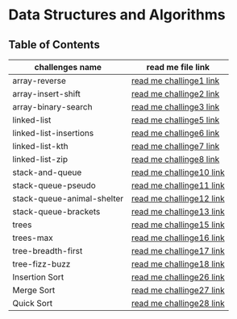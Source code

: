 # Data Structures and Algorithms

## Table of Contents
|challenges name|read me file link|
|-----------|-----------|
|array-reverse|[read me challinge1 link](./javascript/js-array-reverse/README.md)|
|array-insert-shift|[read me challinge2 link](./javascript/array-insert-shiftjs/README.md)|
|array-binary-search|[read me challinge3 link](./javascript/array-binary-searchjs/README.MD)|
|linked-list|[read me challinge5 link](./javascript/linked-list/README.md)|
|linked-list-insertions|[read me challinge6 link](./javascript/linked-list/README.md)|
|linked-list-kth|[read me challinge7 link](./javascript/linked-list/README.md)|
|linked-list-zip|[read me challinge8 link](./javascript/linked-list/README.md)|
|stack-and-queue|[read me challinge10 link](./javascript/stack-and-queue/README.md)|
|stack-queue-pseudo|[read me challinge11 link](./javascript/stack-and-queue/stack-queue-pseudo/README.md)|
|stack-queue-animal-shelter|[read me challinge12 link](./javascript/stack-and-queue/stackqueueanimalshelter/README.md)|
|stack-queue-brackets|[read me challinge13 link](./javascript/stack-and-queue/stack-queue-brackets/README.md)|
|trees|[read me challinge15 link](./javascript/Trees/README.md)|
|trees-max|[read me challinge16 link](./javascript/Trees/treeMax/README.md)|
|tree-breadth-first|[read me challinge17 link](./javascript/Trees/tree-breadth-first/README.md)|
|tree-fizz-buzz|[read me challinge18 link](./javascript/Trees/tree-fizz-buzz/README.md)|
|Insertion Sort|[read me challinge26 link](./javascript/InsertionSort/README.md)|
|Merge Sort|[read me challinge27 link](./javascript/MergeSort/README.md)|
|Quick Sort|[read me challinge28 link](./javascript/QuickSort/README.md)|